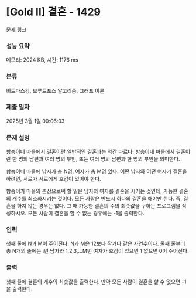 # [Gold II] 결혼 - 1429 

[문제 링크](https://www.acmicpc.net/problem/1429) 

### 성능 요약

메모리: 2024 KB, 시간: 1176 ms

### 분류

비트마스킹, 브루트포스 알고리즘, 그래프 이론

### 제출 일자

2025년 3월 1일 00:06:03

### 문제 설명

<p>항승이네 마을에서 결혼이란 일반적인 결혼과는 약간 다르다. 항승이네 마을에서 결혼이란 한 명의 남편과 여러 명의 부인, 또는 여러 명의 남편과 한 명의 부인을 의미한다.</p>

<p>항승이네 마을에 남자가 총 N명, 여자가 총 M명 있다. 어떤 남자와 어떤 여자가 결혼을 하려면, 서로가 서로에게 호감이 있어야 한다.</p>

<p>항승이가 마을의 촌장으로써 할 일은 남자와 여자를 결혼을 시키는 것인데, 가능한 결혼의 개수를 최소화시키는 것이다. 모든 사람은 반드시 하나의 결혼을 해야만 한다. 즉, 결혼을 하지 않는 경우는 없다. 그 때 가능한 결혼의 수의 최솟값을 구하는 프로그램을 작성하시오. 모든 사람이 결혼을 할 수 없는 경우에는 -1을 출력한다.</p>

### 입력 

 <p>첫째 줄에 N과 M이 주어진다. N과 M은 12보다 작거나 같은 자연수이다. 둘째 줄부터 총 N개의 줄에는 i번 남자와 1,2,3,...M번 여자가 호감이 있으면 1 없으면 0이 주어진다.</p>

### 출력 

 <p>첫째 줄에 결혼의 개수의 최솟값을 출력한다. 만약 모든 사람이 결혼을 할 수 없으면 -1을 출력한다.</p>

